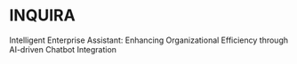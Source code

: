 # INQUIRA
Intelligent Enterprise Assistant: Enhancing Organizational Efficiency through AI-driven Chatbot Integration
